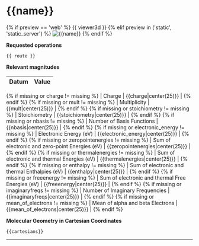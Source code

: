 # {{name}}

{% if preview == 'web' %}
{{ viewer3d }}
{% elif preview in ('static', 'static_server') %}
![{{name}}]({{image}})
{% endif %}

__Requested operations__

`{{ route }}`

__Relevant magnitudes__

| Datum                                            | Value                     |
|:-------------------------------------------------|--------------------------:|
{% if missing or charge != missing %}
| Charge                                           | {{charge|center(25)}} |
{% endif %}
{% if missing or mult != missing %}
| Multiplicity                                     | {{mult|center(25)}} |
{% endif %}
{% if missing or stoichiometry != missing %}
| Stoichiometry                                    | {{stoichiometry|center(25)}} |
{% endif %}
{% if missing or nbasis != missing %}
| Number of Basis Functions                        | {{nbasis|center(25)}} |
{% endif %}
{% if missing or electronic_energy != missing %}
| Electronic Energy (eV)                           | {{electronic_energy|center(25)}} |
{% endif %}
{% if missing or zeropointenergies != missing %}
| Sum of electronic and zero-point Energies (eV)   | {{zeropointenergies|center(25)}} |
{% endif %}
{% if missing or thermalenergies != missing %}
| Sum of electronic and thermal Energies (eV)      | {{thermalenergies|center(25)}} |
{% endif %}
{% if missing or enthalpy != missing %}
| Sum of electronic and thermal Enthalpies (eV)    | {{enthalpy|center(25)}} |
{% endif %}
{% if missing or freeenergy != missing %}
| Sum of electronic and thermal Free Energies (eV) | {{freeenergy|center(25)}} |
{% endif %}
{% if missing or imaginaryfreqs != missing %}
| Number of Imaginary Frequencies                  | {{imaginaryfreqs|center(25)}} |
{% endif %}
{% if missing or mean_of_electrons != missing %}
| Mean of alpha and beta Electrons                 | {{mean_of_electrons|center(25)}} |
{% endif %}

__Molecular Geometry in Cartesian Coordinates__

```xyz
{{cartesians}}
```

***